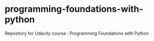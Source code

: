 # programming-foundations-with-python
Repository for Udacity course : Programming Foundations with Python

